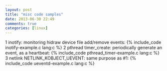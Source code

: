 ```yaml
---
layout: post
title: "misc code samples"
date: 2013-06-30 22:49
comments: true
categories: [linux]
---
```


1 inotify: monitoring hidraw device file add/remove events:
{% include_code inotify-example.c lang:c %}
2 pthread timer_create: periodically generate an event, as a heartbeat:
{% include_code pthread_timer-example.c lang:c %}
3 netlink NETLINK_KOBJECT_UEVENT: same purpose as #1:
{% include_code ueventd-example.c lang:c %}

